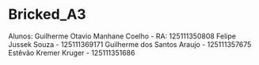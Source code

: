 # Bricked_A3

Alunos:
Guilherme Otavio Manhane Coelho - RA: 125111350808
Felipe Jussek Souza - 125111369171
Guilherme dos Santos Araujo - 125111357675
Estêvão Kremer Kruger - 125111351686
